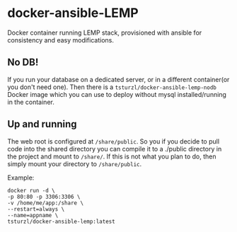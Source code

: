 # docker-ansible-LEMP

Docker container running LEMP stack, provisioned with ansible for consistency and easy modifications.

## No DB!

If you run your database on a dedicated server, or in a different container(or you don't need one). Then there is a `tsturzl/docker-ansible-lemp-nodb` Docker image which you can use to deploy without mysql installed/running in the container.

## Up and running

The web root is configured at `/share/public`. So you if you decide to pull code into the shared directory you can compile it to a ./public directory in the project and mount to `/share/`. If this is not what you plan to do, then simply mount your directory to `/share/public`.

Example:

```
docker run -d \
-p 80:80 -p 3306:3306 \
-v /home/me/app:/share \
--restart=always \
--name=appname \
tsturzl/docker-ansible-lemp:latest
```